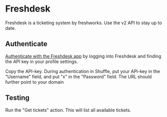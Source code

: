 # Freshdesk 
Freshdesk is a ticketing system by freshworks. Use the v2 API to stay up to date. 

## Authenticate
[Authenticate with the Freshdesk app](https://support.freshdesk.com/en/support/solutions/articles/215517-how-to-find-your-api-key) by logging into Freshdesk and finding the API key in your profile settings.

Copy the API-key. During authentication in Shuffle, put your APi-key in the "Username" field, and put "x" in the "Password" field. The URL should further point to your domain

## Testing
Run the "Get tickets" action. This will list all available tickets.
